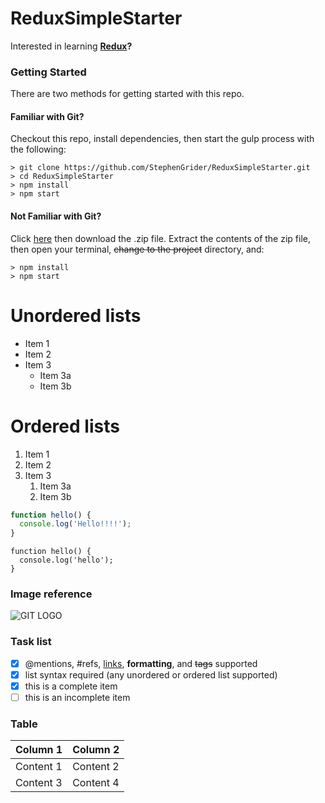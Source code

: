 # ReduxSimpleStarter

Interested in learning **[Redux](https://www.udemy.com/react-redux/)?**

### Getting Started

There are two methods for getting started with this repo.

#### Familiar with Git?
Checkout this repo, install dependencies, then start the gulp process with the following:

```
> git clone https://github.com/StephenGrider/ReduxSimpleStarter.git
> cd ReduxSimpleStarter
> npm install
> npm start
```

#### Not Familiar with Git?
Click [here](https://github.com/StephenGrider/ReactStarter/releases) then download the .zip file.  Extract the contents of the zip file, then open your terminal, ~~change to the project~~ directory, and:

```
> npm install
> npm start
```

# Unordered lists

* Item 1
* Item 2
* Item 3
  * Item 3a
  * Item 3b
  
# Ordered lists

1. Item 1
1. Item 2
1. Item 3
   1. Item 3a
   1. Item 3b
   
``` javascript
function hello() {
  console.log('Hello!!!!');
}
```  
    function hello() {
      console.log('hello');
    }

### Image reference 
![GIT LOGO](https://github.com/Giphy/GiphyAPI/blob/master/api_giphy_header.gif?raw=true)
  

### Task list
- [x] @mentions, #refs, [links](), **formatting**, and <del>tags</del> supported
- [x] list syntax required (any unordered or ordered list supported)
- [x] this is a complete item
- [ ] this is an incomplete item

### Table 
Column 1 | Column 2
-------- | --------
Content 1 | Content 2
Content 3 | Content 4
